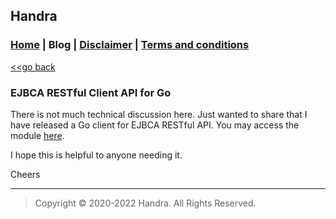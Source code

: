 ## Handra

### [Home](/) | Blog | [Disclaimer](/disclaimer) | [Terms and conditions](/tnc)

[<<go back](..)

### EJBCA RESTful Client API for Go
There is not much technical discussion here. Just wanted to share that I have released a Go client for EJBCA RESTful API. You may access the module [here](https://github.com/gohango/ejbcarest).

I hope this is helpful to anyone needing it.

Cheers

---

> Copyright &copy; 2020-2022 Handra. All Rights Reserved.
